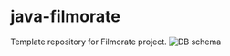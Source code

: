 # java-filmorate

Template repository for Filmorate project.
![DB schema](https://github.com/nonenane/java-filmorate/schemaDB.png)